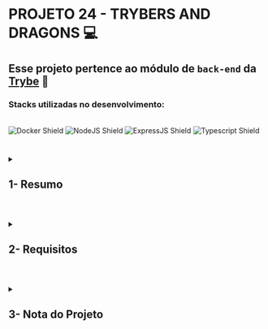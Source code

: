 # PROJETO 24 - TRYBERS AND DRAGONS :computer:

## Esse projeto pertence ao módulo de `back-end` da [Trybe](https://www.betrybe.com/) :green_heart:

### Stacks utilizadas no desenvolvimento:
<div style="display: inline_block"><br>
  <img src="https://img.shields.io/badge/Docker-2CA5E0?style=for-the-badge&logo=docker&logoColor=white" alt="Docker Shield" />
  <img src="https://img.shields.io/badge/Node.js-339933?style=for-the-badge&logo=nodedotjs&logoColor=white" alt="NodeJS Shield" />
  <img src="https://img.shields.io/badge/Express.js-000000?style=for-the-badge&logo=express&logoColor=white" alt="ExpressJS Shield" />
  <img src="https://img.shields.io/badge/Typescript-2CA5E0?style=for-the-badge&logo=Typescript&logoColor=white" alt="Typescript Shield" />
</div>
 
 #
<details>
 
<summary>
  
## 1- Resumo
  
</summary>

Nesse projeto foi necessário aplicar junto com TypeScript os princípios da arquitetura SOLID e de POO em uma estrutura de jogos conhecido como jogos RPG (Role Playing Game).

-> O SOLID nada mais é do que um conjunto de princípios e boas práticas para melhorar o design de software e arquitetura, tornando-os mais fáceis de manter, escalar e testar, garantindo um melhor funcionamento das aplicações desenvolvidas.

-> Já a Programação Orientada a Objetos (POO) é um paradigma de programação que se baseia no conceito de objetos. Um objeto contém informações e ações, que interagem entre si durante a execução do programa. Geralmente, um objeto é uma representação de algo do mundo real.

Nesse projeto utilizei desses conceitos para criar e organizar diversas classes e interfaces, além de conceitos intrínsecos a esses como herança, composição e polimorfismo.
  
Veja mais abaixo!
  
</details>

#

<details>
 
<summary>
 
## 2- Requisitos

</summary>

* I. Crie a classe Race
* II. Crie classes que herdam de Race
* III. Crie a interface Energy
* IV. Crie a classe Archetype
* V. Crie classes que herdam de Archetype
* VI. Crie a interface Fighter
* VII. Crie a classe Character
* VIII. Crie a interface SimpleFighter
* IX. Crie a classe Monster
* X. Crie a classe PVP
* XI. Criar a classe PVE
* XII. Crie a classe Dragon
* XIII. Crie objetos no arquivo index
  
</details>

# 

<details>
 
<summary>

## 3- Nota do Projeto
 
</summary>

## 100% :heavy_check_mark:

![Project-trybers-and-dragons-grade](https://github.com/jonnoliveira/trybe-project-24-trybers-and-dragons/blob/main/images/trybers-and-dragons-grade.png)

</details> 
 
# 
